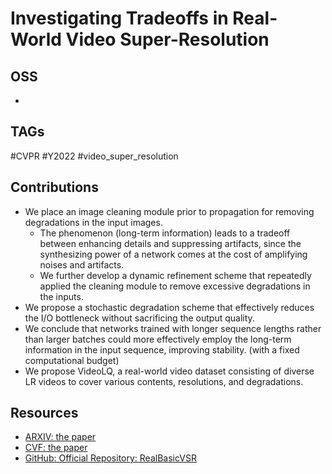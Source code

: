 # Investigating Tradeoffs in Real-World Video Super-Resolution

## OSS

-

## TAGs

#CVPR #Y2022 #video_super_resolution

## Contributions

- We place an image cleaning module prior to propagation for removing degradations in the input images.
    - The phenomenon (long-term information) leads to a tradeoff between enhancing details and suppressing artifacts, since the synthesizing power of a network comes at the cost of amplifying noises and artifacts.
    - We further develop a dynamic refinement scheme that repeatedly applied the cleaning module to remove excessive degradations in the inputs.
- We propose a stochastic degradation scheme that effectively reduces the I/O bottleneck without sacrificing the output quality.
- We conclude that networks trained with longer sequence lengths rather than larger batches could more effectively employ the long-term information in the input sequence, improving stability. (with a fixed computational budget)
- We propose VideoLQ, a real-world video dataset consisting of diverse LR videos to cover various contents, resolutions, and degradations.


## Resources

- [ARXIV: the paper](https://arxiv.org/abs/2111.12704)
- [CVF: the paper](https://openaccess.thecvf.com/content/CVPR2022/papers/Chan_Investigating_Tradeoffs_in_Real-World_Video_Super-Resolution_CVPR_2022_paper.pdf)
- [GitHub: Official Repository: RealBasicVSR](https://github.com/ckkelvinchan/RealBasicVSR)
